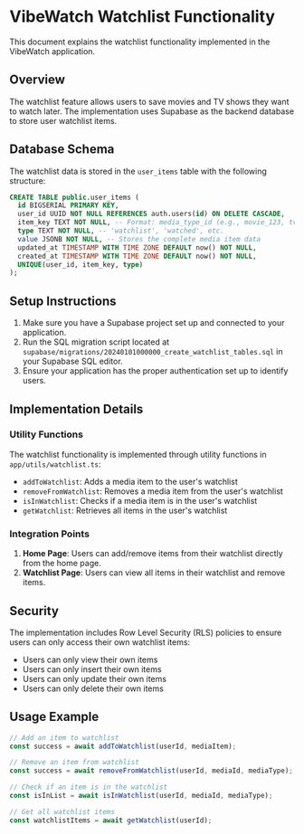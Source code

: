 # VibeWatch Watchlist Functionality

This document explains the watchlist functionality implemented in the VibeWatch application.

## Overview

The watchlist feature allows users to save movies and TV shows they want to watch later. The implementation uses Supabase as the backend database to store user watchlist items.

## Database Schema

The watchlist data is stored in the `user_items` table with the following structure:

```sql
CREATE TABLE public.user_items (
  id BIGSERIAL PRIMARY KEY,
  user_id UUID NOT NULL REFERENCES auth.users(id) ON DELETE CASCADE,
  item_key TEXT NOT NULL, -- Format: media_type_id (e.g., movie_123, tv_456)
  type TEXT NOT NULL, -- 'watchlist', 'watched', etc.
  value JSONB NOT NULL, -- Stores the complete media item data
  updated_at TIMESTAMP WITH TIME ZONE DEFAULT now() NOT NULL,
  created_at TIMESTAMP WITH TIME ZONE DEFAULT now() NOT NULL,
  UNIQUE(user_id, item_key, type)
);
```

## Setup Instructions

1. Make sure you have a Supabase project set up and connected to your application.
2. Run the SQL migration script located at `supabase/migrations/20240101000000_create_watchlist_tables.sql` in your Supabase SQL editor.
3. Ensure your application has the proper authentication set up to identify users.

## Implementation Details

### Utility Functions

The watchlist functionality is implemented through utility functions in `app/utils/watchlist.ts`:

- `addToWatchlist`: Adds a media item to the user's watchlist
- `removeFromWatchlist`: Removes a media item from the user's watchlist
- `isInWatchlist`: Checks if a media item is in the user's watchlist
- `getWatchlist`: Retrieves all items in the user's watchlist

### Integration Points

1. **Home Page**: Users can add/remove items from their watchlist directly from the home page.
2. **Watchlist Page**: Users can view all items in their watchlist and remove items.

## Security

The implementation includes Row Level Security (RLS) policies to ensure users can only access their own watchlist items:

- Users can only view their own items
- Users can only insert their own items
- Users can only update their own items
- Users can only delete their own items

## Usage Example

```typescript
// Add an item to watchlist
const success = await addToWatchlist(userId, mediaItem);

// Remove an item from watchlist
const success = await removeFromWatchlist(userId, mediaId, mediaType);

// Check if an item is in the watchlist
const isInList = await isInWatchlist(userId, mediaId, mediaType);

// Get all watchlist items
const watchlistItems = await getWatchlist(userId);
```